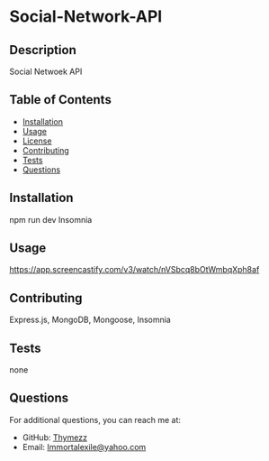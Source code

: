# Social-Network-API


## Description
Social Netwoek API

## Table of Contents
- [Installation](#installation)
- [Usage](#usage)
- [License](#license)
- [Contributing](#contributing)
- [Tests](#tests)
- [Questions](#questions)

## Installation
npm run dev
Insomnia

## Usage

https://app.screencastify.com/v3/watch/nVSbcq8bOtWmbqXph8af


## Contributing
Express.js, MongoDB, Mongoose, Insomnia

## Tests
none

## Questions
For additional questions, you can reach me at:
- GitHub: [Thymezz](https://github.com/Thymezz)
- Email: Immortalexile@yahoo.com
